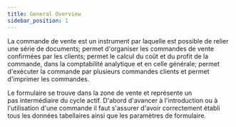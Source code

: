```yaml
---
title: General Overview
sidebar_position: 1
---
```


La commande de vente est un instrument par laquelle est possible de relier une série de documents; permet d'organiser les commandes de vente confirmées par les clients; permet le calcul du coût et du profit de la commande, dans la comptabilité analytique et en celle générale; permet d'exécuter la commande par plusieurs commandes clients et permet d'imprimer les commandes.

Le formulaire se trouve dans la zone de vente et représente un pas intermédiaire du cycle actif. D'abord d'avancer à l'introduction ou à l'utilisation d'une commande il faut s'assurer d'avoir correctement établi tous les données tabellaires ainsi que les paramètres de formulaire.






